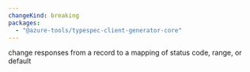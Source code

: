 ```yaml
---
changeKind: breaking
packages:
  - "@azure-tools/typespec-client-generator-core"
---
```


change responses from a record to a mapping of status code, range, or default